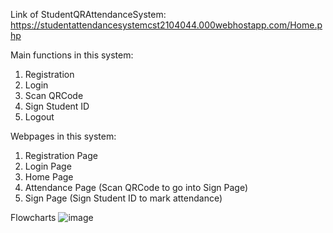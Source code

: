 Link of StudentQRAttendanceSystem:
https://studentattendancesystemcst2104044.000webhostapp.com/Home.php

Main functions in this system:
1. Registration
2. Login
3. Scan QRCode
4. Sign Student ID
5. Logout

Webpages in this system:
1. Registration Page
2. Login Page
3. Home Page
4. Attendance Page (Scan QRCode to go into Sign Page)
5. Sign Page (Sign Student ID to mark attendance)

Flowcharts
![image](https://github.com/lkmllemon/StudentQRAttendanceSystem/assets/76756859/d965dced-47cf-49fa-905c-b697c161cc58)


